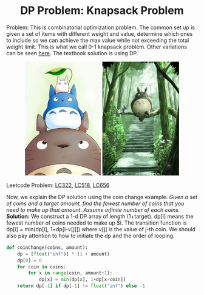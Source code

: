 # <center>DP Problem: Knapsack Problem</center>

Problem: This is combinatorial optimization problem. The common set up is given a set of items with different weight and value, determine which ones to include so we can achieve the max value while not exceeding the total weight limit. This is what we call 0-1 knapsack problem. Other variations can be seen [here](https://blog.csdn.net/m0_37809890/article/details/83153974). The textbook solution is using DP.

<p align='center'>
    <img src="../fig/totoro06.jpg" height=300 width=200>
    <img src="../fig/totoro02.jpg" height=300>
</p>

Leetcode Problem: [LC322](https://leetcode.com/problems/coin-change/), [LC518](https://leetcode.com/problems/coin-change-2/), [LC656](https://leetcode.com/problems/coin-path/)

Now, we explain the DP solution using the coin change example. _Given a set of coins and a target amount, find the fewest number of coins that you need to make up that amount. Assume infinite number of each coins._  
__Solution:__ We construct a 1-d DP array of length (1+target). dp[i] means the fewest number of coins needed to make up $i. The transition function is dp[i] = min(dp[i], 1+dp[i-v[j]]) where v[j] is the value of j-th coin. We should also pay attention to how to initiate the dp and the order of looping.  
```python
def coinChange(coins, amount):
    dp = [float("inf")] * (1 + amount)
    dp[0] = 0
    for coin in coins:
        for x in range(coin, amount+1):
            dp[x] = min(dp[x], 1+dp[x-coin])
    return dp[-1] if dp[-1] != float("inf") else -1
```



